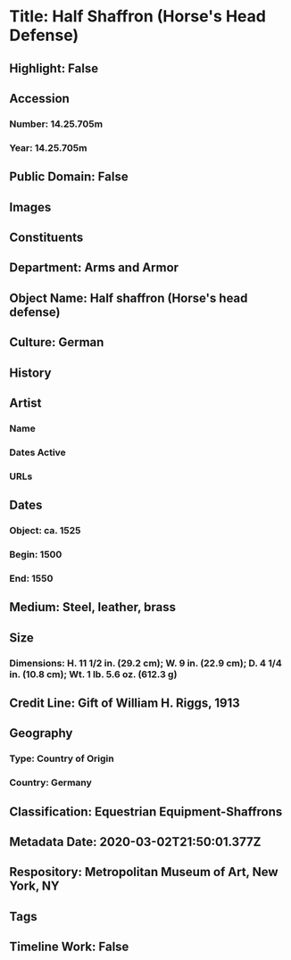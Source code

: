 # Title: Half Shaffron (Horse's Head Defense)
## Highlight: False
## Accession
### Number: 14.25.705m
### Year: 14.25.705m
## Public Domain: False
## Images
## Constituents
## Department: Arms and Armor
## Object Name: Half shaffron (Horse's head defense)
## Culture: German
## History
## Artist
### Name
### Dates Active
### URLs
## Dates
### Object: ca. 1525
### Begin: 1500
### End: 1550
## Medium: Steel, leather, brass
## Size
### Dimensions: H. 11 1/2 in. (29.2 cm); W. 9 in. (22.9 cm); D. 4 1/4 in. (10.8 cm); Wt. 1 lb. 5.6 oz. (612.3 g)
## Credit Line: Gift of William H. Riggs, 1913
## Geography
### Type: Country of Origin
### Country: Germany
## Classification: Equestrian Equipment-Shaffrons
## Metadata Date: 2020-03-02T21:50:01.377Z
## Respository: Metropolitan Museum of Art, New York, NY
## Tags
## Timeline Work: False